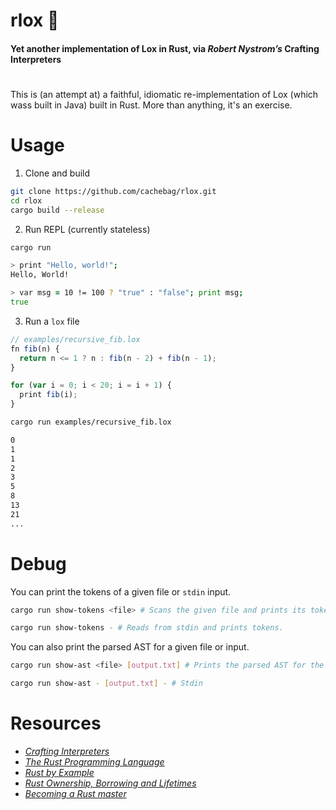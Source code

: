# rlox 🦀
#### Yet another implementation of Lox in Rust, via _Robert Nystrom’s_ Crafting Interpreters
#

This is (an attempt at) a faithful, idiomatic re-implementation of Lox (which wass built in Java) built in Rust. More than anything, it's an exercise.  

# Usage
1. Clone and build
```zsh
git clone https://github.com/cachebag/rlox.git
cd rlox
cargo build --release
```
2. Run REPL (currently stateless)
```zsh
cargo run

> print "Hello, world!";
Hello, World!

> var msg = 10 != 100 ? "true" : "false"; print msg;
true
```
3. Run a `lox` file
```JavaScript
// examples/recursive_fib.lox
fn fib(n) {
  return n <= 1 ? n : fib(n - 2) + fib(n - 1);
}

for (var i = 0; i < 20; i = i + 1) {
  print fib(i);
}
```

```bash
cargo run examples/recursive_fib.lox

0
1
1
2
3
5
8
13
21
...
```
# Debug
You can print the tokens of a given file or `stdin` input.

```bash
cargo run show-tokens <file> # Scans the given file and prints its tokens.

cargo run show-tokens - # Reads from stdin and prints tokens.
```
You can also print the parsed AST for a given file or input.

```bash
cargo run show-ast <file> [output.txt] # Prints the parsed AST for the given file. (defaults to ast_output.txt if no name is given

cargo run show-ast - [output.txt] - # Stdin 
```

# Resources
- [_Crafting Interpreters_](https://craftinginterpreters.com/)
- _[The Rust Programming Language](https://doc.rust-lang.org/book/title-page.html)_ 
- [_Rust by Example_](https://doc.rust-lang.org/rust-by-example/)
- [_Rust Ownership, Borrowing and Lifetimes_](https://www.integralist.co.uk/posts/rust-ownership/)
- [_Becoming a Rust master_](https://www.youtube.com/watch?v=dQw4w9WgXcQ)
